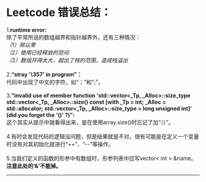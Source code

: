 Leetcode 错误总结：
===========================
 
1.**runtime error:**<br>除了平常所说的数组越界和指针越界外，还有三种情况：<br>*（1）除以零*<br>*（2）使用已经释放的空间*<br>*（3）数组开得太大，超出了栈的范围，造成栈溢出*<br><br>
2.**“stray '\357' in program”：**<br>
代码中出现了中文的字符，如“；”和";"。<br><br>
3.**"invalid use of member function 'std::vector<_Tp, _Alloc>::size_type std::vector<_Tp, _Alloc>::size() const [with _Tp = int; _Alloc = std::allocator<int>; std::vector<_Tp, _Alloc>::size_type = long unsigned int]' (did you forget the '()' ?)":**<br>这个其实从提示中就看得出来，是在使用array.size()时忘记了加“（）”。<br><br>
4.有时会发现代码的逻辑没问题，但是结果就是不对，很有可能是在定义一个变量时没有对其初始化就进行“++”、“--”等操作。<br><br>
5.当我们定义的函数的形参中有数组时，形参列表中应写vector< int > &name。**注意此处的‘&’不能掉。**
************************************
